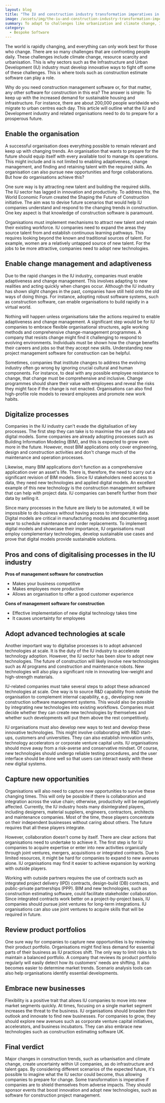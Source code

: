 ```yaml
---
layout: blog
title: "The IU and construction industry transformation imperatives in the near future"
image: /assets/img/the-iu-and-construction-industry-transformation-imperatives-in-the-near-future.jpg
summary: To adapt to challenges like urbanization and climate change, IU sector needs innovative tools, talent, and digitalization for future readiness.
category:
  - Bespoke Software
---
```


The world is rapidly changing, and everything can only work best for those who change. There are so many challenges that are confronting people daily. These challenges include climate change, resource scarcity and urbanisation. This is why sectors such as the Infrastructure and Urban Development (IU) industry must develop innovative ways to fight off some of these challenges. This is where tools such as construction estimate software can play a role.

Why do you need construction management software or, for that matter, any other software for construction in this era? The answer is simple: To keep up with the increased demand for sustainable housing and infrastructure. For instance, there are about 200,000 people worldwide who migrate to urban centres each day. This article will outline what the IU and Development industry and related organisations need to do to prepare for a prosperous future.

## Enable the organisation
A successful organisation does everything possible to remain relevant and keep up with changing trends. An organisation that wants to prepare for the future should equip itself with every available tool to manage its operations. This might include and is not limited to enabling adaptiveness, change management, and finding and retaining talent with the required skills. An organisation can also pursue new opportunities and forge collaborations. But how do organisations achieve this?

One sure way is by attracting new talent and building the required skills. The IU sector has lagged in innovation and productivity. To address this, the World Economic Forum created the Shaping the Future of Construction initiative. The aim was to devise future scenarios that would help IU companies understand and respond to the changing trends in construction. One key aspect is that knowledge of construction software is paramount.

Organisations must implement mechanisms to attract new talent and retain their existing workforce. IU companies need to expand the areas they source talent from and establish continuous learning pathways. This requires looking beyond the known and traditional sources of talent. For example, women are a relatively untapped source of new talent. For the jobs to be more attractive, companies need to adopt new technologies.

## Enable change management and adaptiveness
Due to the rapid changes in the IU industry, companies must enable adaptiveness and change management. This involves adapting to new realities and acting quickly when changes occur. Although the IU industry has shown slight changes in the past, companies have still held onto the old ways of doing things. For instance, adopting robust software systems, such as construction software, can enable organisations to build rapidly in a virtual world.

Nothing will happen unless organisations take the actions required to enable adaptiveness and change management. A significant step would be for IU companies to embrace flexible organisational structures, agile working methods and comprehensive change-management programmes. A company that resists change might find it challenging to respond to evolving environments. Individuals must be shown how the change benefits their careers and jobs so that they accept new skills. Understanding new project management software for construction can be helpful.

Sometimes, companies that institute changes to address the evolving industry often go wrong by ignoring crucial cultural and human components. For instance, to deal with any possible employee resistance to change, that change must be comprehensive and inclusive. Change programmes should share their value with employees and reveal the risks they might face if the change is not enacted. Organisations can also find high-profile role models to reward employees and promote new work habits.

## Digitalize processes
Companies in the IU industry can't evade the digitalisation of key processes. The first step they can take is to maximise the use of data and digital models. Some companies are already adopting processes such as Building Information Modeling (BIM), and this is expected to grow even more in the future. However, most BIM applications only cover engineering, design and construction activities and don't change much of the maintenance and operation processes.

Likewise, many BIM applications don't function as a comprehensive application over an asset's life. There is, therefore, the need to carry out a significant revision of BIM models. Since IU stakeholders need access to data, they need new technologies and applied digital models. An excellent example of this new technology is the construction management software that can help with project data. IU companies can benefit further from their data by selling it.

Since many processes in the future are likely to be automated, it will be impossible to do business without having access to interoperable data. Digital models are critical in manufacturing modules and documenting asset wear to schedule maintenance and order replacements. To implement digital models and showcase their importance, IU organisations must employ complementary technologies, develop sustainable use cases and prove that digital models provide sustainable solutions.

## Pros and cons of digitalising processes in the IU industry
**Pros of management software for construction**

- Makes your business competitive
- Makes employees more productive
- Allows an organisation to offer a good customer experience

**Cons of management software for construction**

- Effective implementation of new digital technology takes time
- It causes uncertainty for employees

## Adopt advanced technologies at scale
Another important way to digitalise processes is to adopt advanced technologies at scale. It is the duty of the IU industry to accelerate technology adoption. However, the IU sector has been slow to adopt new technologies. The future of construction will likely involve new technologies such as AI programs and construction and maintenance robots. New technologies will also play a significant role in innovating low-weight and high-strength materials.

IU-related companies must take several steps to adopt these advanced technologies at scale. One way is to source R&D capability from outside the organisation to complement internal capability, e.g., developing new construction software management systems. This would also be possible by integrating new technologies into existing workflows. Companies must decide whether they can create new technologies by themselves and whether such developments will put them above the rest competitively.

IU organisations must also develop new ways to test and develop these innovative technologies. This might involve collaborating with R&D start-ups, customers and universities. They can also establish innovation units, technology accelerators or corporate venture capital units. IU organisations should move away from a risk-averse and conservative mindset. Of course, new technologies should undergo reliable testing procedures, and the user interface should be done well so that users can interact easily with these new digital systems.

## Capture new opportunities
Organisations will also need to capture new opportunities to survive these changing times. This will only be possible if there is collaboration and integration across the value chain; otherwise, productivity will be negatively affected. Currently, the IU industry hosts many disintegrated players, including designers, material suppliers, engineers, contractors, architects and maintenance companies. Most of the time, these players concentrate on their independent businesses without caring about others. The future requires that all these players integrate.

However, collaboration doesn't come by itself. There are clear actions that organisations need to undertake to achieve it. The first step is for IU companies to acquire expertise or enter into new activities organically through joint ventures, mergers, acquisitions or integrated contracts. Due to limited resources, it might be hard for companies to expand to new avenues alone. IU organisations may find it easier to achieve expansion by working with outside players.

Working with outside partners requires the use of contracts such as integrated project delivery (IPD) contracts, design-build (DB) contracts, and public-private partnerships (PPP). BIM and new technologies, such as construction estimating software, could facilitate stakeholder collaboration. Since integrated contracts work better on a project-by-project basis, IU companies should pursue joint ventures for long-term integrations. IU organisations can also use joint ventures to acquire skills that will be required in future.

## Review product portfolios
One sure way for companies to capture new opportunities is by reviewing their product portfolio. Organisations might find less demand for essential parts of their business as IU practices shift. The only way to limit risks is to maintain a balanced portfolio. A company that reviews its product portfolio regularly will easily detect how its customers' needs are shifting. It also becomes easier to determine market trends. Scenario analysis tools can also help organisations identify essential developments.

## Embrace new businesses
Flexibility is a positive trait that allows IU companies to move into new market segments quickly. At times, focusing on a single market segment increases the threat to the business. IU organisations should broaden their outlook and innovate to find new businesses. For companies to grow, they should explore new avenues such as corporate venture capital initiatives, accelerators, and business incubators. They can also embrace new technologies such as construction estimating software UK.

## Final verdict
Major changes in construction trends, such as urbanisation and climate change, create uncertainty within UI companies, as do infrastructure and talent gaps. By considering different scenarios of the expected future, it's possible to imagine what the IU sector could become, thus allowing companies to prepare for change. Some transformation is imperative if companies are to shield themselves from adverse impacts. They should sponsor events that boost innovation and adopt new technologies, such as software for construction project management.
